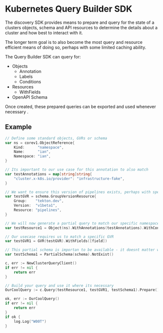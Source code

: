 # Kubernetes Query Builder SDK

The discovery SDK provides means to prepare and query for the state of a clusters objects, schema and API resources to determine the details about a cluster and how best to interact with it.

The longer term goal is to also become the most query and resource efficient means of doing so, perhaps with some limited caching ability.

The Query Builder SDK can query for:

- Objects
  - Annotation
  - Labels
  - Conditions
- Resources
  - WithFields
- OpenAPI Schema

Once created, these prepared queries can be exported and used whenever necessary .

## Example

```go
// Define some standard objects, GVRs or schema
var ns = corev1.ObjectReference{
    Kind:      "namespace",
    Name:      "ian",
    Namespace: "ian",
}

// Its important to our use case for this annotation to also match
var testAnnotations = map[string]string{
    "cluster.x-k8s.io/provider": "infrastructure-fake",
}

// We want to ensure this version of pipelines exists, perhaps with specific fields
var testGVR = schema.GroupVersionResource{
    Group:    "tekton.dev",
    Version:  "v1beta1",
    Resource: "pipelines",
}

// We will now generate a partial query to match our specific namespace
var testResource1 = Object(ns).WithAnnotations(testAnnotations).WithConditions([C])

// Our usecase requires us to match a specific GVR
var testGVR1 = GVR(testGVR).WithFields([field])

// This partial schema is importan to be available - it doesnt matter what GVR provides it, but the schema needs to be available.
var testSchema1 = PartialSchema(schema).NotExist()

c, err := NewClusterQueryClient()
if err != nil {
    return err
}

// Build your query and use it where its necessary
OurCoolQuery := c.Query(testResource1, testGVR1, testSchema1).Prepare()

ok, err := OurCoolQuery()
if err != nil {
    return err
}
if ok {
    log.Log("W00T")
}
```
